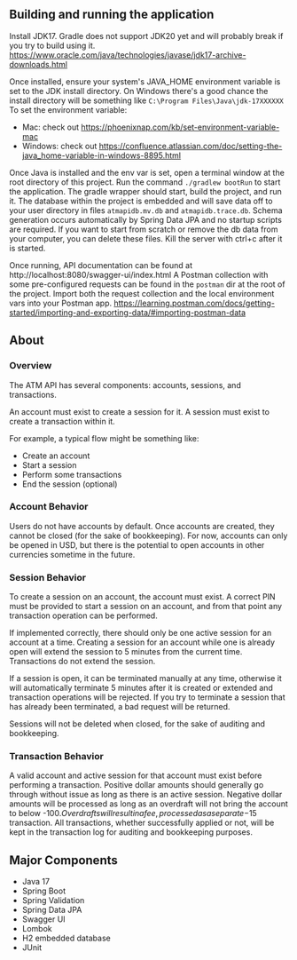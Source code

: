 ## Building and running the application

Install JDK17. Gradle does not support JDK20 yet and will probably break if you try to build using it.
https://www.oracle.com/java/technologies/javase/jdk17-archive-downloads.html

Once installed, ensure your system's JAVA_HOME environment variable is set to the JDK install directory.
On Windows there's a good chance the install directory will be something like `C:\Program Files\Java\jdk-17XXXXXX`
To set the environment variable:
- Mac: check out https://phoenixnap.com/kb/set-environment-variable-mac
- Windows: check out https://confluence.atlassian.com/doc/setting-the-java_home-variable-in-windows-8895.html

Once Java is installed and the env var is set, open a terminal window at the root directory of this project.
Run the command `./gradlew bootRun` to start the application. The gradle wrapper should start, build the project, and run it.
The database within the project is embedded and will save data off to your user directory in files `atmapidb.mv.db`
and `atmapidb.trace.db`.
Schema generation occurs automatically by Spring Data JPA and no startup scripts are required.
If you want to start from scratch or remove the db data from your computer, you can delete these files. 
Kill the server with ctrl+c after it is started.


Once running, API documentation can be found at http://localhost:8080/swagger-ui/index.html
A Postman collection with some pre-configured requests can be found in the `postman` dir at the root of the project.
Import both the request collection and the local environment vars into your Postman app.
https://learning.postman.com/docs/getting-started/importing-and-exporting-data/#importing-postman-data


## About

### Overview

The ATM API has several components: accounts, sessions, and transactions.

An account must exist to create a session for it.
A session must exist to create a transaction within it.

For example, a typical flow might be something like:
- Create an account
- Start a session
- Perform some transactions
- End the session (optional)

### Account Behavior
Users do not have accounts by default. Once accounts are created, they cannot be closed (for the sake of bookkeeping).
For now, accounts can only be opened in USD, but there is the potential to open accounts in other currencies sometime
in the future.

### Session Behavior
To create a session on an account, the account must exist. A correct PIN must be provided to start a session on an
account, and from that point any transaction operation can be performed.

If implemented correctly, there should only be one active session for an account at a time. Creating a session for an
account while one is already open will extend the session to 5 minutes from the current time. Transactions do not extend
the session.

If a session is open, it can be terminated manually at any time, otherwise it will automatically terminate 5 minutes
after it is created or extended and transaction operations will be rejected. If you try to terminate a session that has
already been terminated, a bad request will be returned.

Sessions will not be deleted when closed, for the sake of auditing and bookkeeping.

### Transaction Behavior

A valid account and active session for that account must exist before performing a transaction. Positive dollar amounts
should generally go through without issue as long as there is an active session. Negative dollar amounts will be
processed as long as an overdraft will not bring the account to below -$100. Overdrafts will result in a fee, processed
as a separate -$15 transaction. All transactions, whether successfully applied or not, will be kept in the transaction
log for auditing and bookkeeping purposes.


## Major Components

- Java 17
- Spring Boot
- Spring Validation
- Spring Data JPA
- Swagger UI
- Lombok
- H2 embedded database
- JUnit
